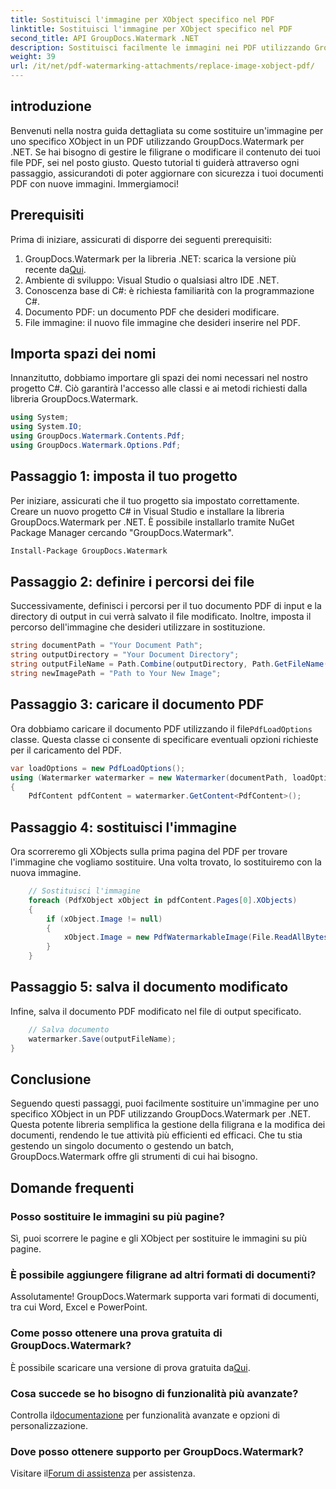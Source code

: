 ```yaml
---
title: Sostituisci l'immagine per XObject specifico nel PDF
linktitle: Sostituisci l'immagine per XObject specifico nel PDF
second_title: API GroupDocs.Watermark .NET
description: Sostituisci facilmente le immagini nei PDF utilizzando GroupDocs.Watermark per .NET con questa guida passo passo. Perfetto per gestire i contenuti PDF in modo efficiente.
weight: 39
url: /it/net/pdf-watermarking-attachments/replace-image-xobject-pdf/
---
```

## introduzione
Benvenuti nella nostra guida dettagliata su come sostituire un'immagine per uno specifico XObject in un PDF utilizzando GroupDocs.Watermark per .NET. Se hai bisogno di gestire le filigrane o modificare il contenuto dei tuoi file PDF, sei nel posto giusto. Questo tutorial ti guiderà attraverso ogni passaggio, assicurandoti di poter aggiornare con sicurezza i tuoi documenti PDF con nuove immagini. Immergiamoci!
## Prerequisiti
Prima di iniziare, assicurati di disporre dei seguenti prerequisiti:
1.  GroupDocs.Watermark per la libreria .NET: scarica la versione più recente da[Qui](https://releases.groupdocs.com/Watermark/net/).
2. Ambiente di sviluppo: Visual Studio o qualsiasi altro IDE .NET.
3. Conoscenza base di C#: è richiesta familiarità con la programmazione C#.
4. Documento PDF: un documento PDF che desideri modificare.
5. File immagine: il nuovo file immagine che desideri inserire nel PDF.

## Importa spazi dei nomi
Innanzitutto, dobbiamo importare gli spazi dei nomi necessari nel nostro progetto C#. Ciò garantirà l'accesso alle classi e ai metodi richiesti dalla libreria GroupDocs.Watermark.
```csharp
using System;
using System.IO;
using GroupDocs.Watermark.Contents.Pdf;
using GroupDocs.Watermark.Options.Pdf;
```
## Passaggio 1: imposta il tuo progetto
Per iniziare, assicurati che il tuo progetto sia impostato correttamente. Creare un nuovo progetto C# in Visual Studio e installare la libreria GroupDocs.Watermark per .NET. È possibile installarlo tramite NuGet Package Manager cercando "GroupDocs.Watermark".
```sh
Install-Package GroupDocs.Watermark
```
## Passaggio 2: definire i percorsi dei file
Successivamente, definisci i percorsi per il tuo documento PDF di input e la directory di output in cui verrà salvato il file modificato. Inoltre, imposta il percorso dell'immagine che desideri utilizzare in sostituzione.
```csharp
string documentPath = "Your Document Path";
string outputDirectory = "Your Document Directory";
string outputFileName = Path.Combine(outputDirectory, Path.GetFileName(documentPath));
string newImagePath = "Path to Your New Image";
```
## Passaggio 3: caricare il documento PDF
 Ora dobbiamo caricare il documento PDF utilizzando il file`PdfLoadOptions` classe. Questa classe ci consente di specificare eventuali opzioni richieste per il caricamento del PDF.
```csharp
var loadOptions = new PdfLoadOptions();
using (Watermarker watermarker = new Watermarker(documentPath, loadOptions))
{
    PdfContent pdfContent = watermarker.GetContent<PdfContent>();
```
## Passaggio 4: sostituisci l'immagine
Ora scorreremo gli XObjects sulla prima pagina del PDF per trovare l'immagine che vogliamo sostituire. Una volta trovato, lo sostituiremo con la nuova immagine.
```csharp
    // Sostituisci l'immagine
    foreach (PdfXObject xObject in pdfContent.Pages[0].XObjects)
    {
        if (xObject.Image != null)
        {
            xObject.Image = new PdfWatermarkableImage(File.ReadAllBytes(newImagePath));
        }
    }
```
## Passaggio 5: salva il documento modificato
Infine, salva il documento PDF modificato nel file di output specificato.
```csharp
    // Salva documento
    watermarker.Save(outputFileName);
}
```

## Conclusione
Seguendo questi passaggi, puoi facilmente sostituire un'immagine per uno specifico XObject in un PDF utilizzando GroupDocs.Watermark per .NET. Questa potente libreria semplifica la gestione della filigrana e la modifica dei documenti, rendendo le tue attività più efficienti ed efficaci. Che tu stia gestendo un singolo documento o gestendo un batch, GroupDocs.Watermark offre gli strumenti di cui hai bisogno.
## Domande frequenti
### Posso sostituire le immagini su più pagine?
Sì, puoi scorrere le pagine e gli XObject per sostituire le immagini su più pagine.
### È possibile aggiungere filigrane ad altri formati di documenti?
Assolutamente! GroupDocs.Watermark supporta vari formati di documenti, tra cui Word, Excel e PowerPoint.
### Come posso ottenere una prova gratuita di GroupDocs.Watermark?
 È possibile scaricare una versione di prova gratuita da[Qui](https://releases.groupdocs.com/).
### Cosa succede se ho bisogno di funzionalità più avanzate?
 Controlla il[documentazione](https://tutorials.groupdocs.com/Watermark/net/) per funzionalità avanzate e opzioni di personalizzazione.
### Dove posso ottenere supporto per GroupDocs.Watermark?
 Visitare il[Forum di assistenza](https://forum.groupdocs.com/c/watermark/19) per assistenza.